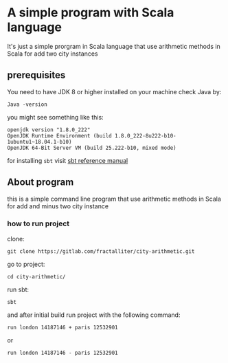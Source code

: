 # A simple program with Scala language

It's just a simple prorgram in Scala language that use arithmetic methods in Scala for add two city instances

## prerequisites

You need to have JDK 8 or higher installed on your machine
check Java by:

`Java -version`

you might see something like this:

```
openjdk version "1.8.0_222"
OpenJDK Runtime Environment (build 1.8.0_222-8u222-b10-1ubuntu1~18.04.1-b10)
OpenJDK 64-Bit Server VM (build 25.222-b10, mixed mode)

```

for installing `sbt` visit [sbt reference manual](https://www.scala-sbt.org/release/docs/Setup.html)

## About program

this is a simple command line program that use arithmetic methods in Scala for add and minus two city instance

### how to run project

clone:

`git clone https://gitlab.com/fractalliter/city-arithmetic.git`

go to project:

`cd city-arithmetic/`

run sbt:

`sbt`

and after initial build run project with the following command:

`run london 14187146 + paris 12532901`

or

`run london 14187146 - paris 12532901`